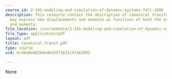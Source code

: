 ```yaml
---
course_id: 2-141-modeling-and-simulation-of-dynamic-systems-fall-2006
description: This resource contain the description of canonical transformation which
  may express new displacements and momenta as functions of both the original displacements
  and momenta.
file_location: /coursemedia/2-141-modeling-and-simulation-of-dynamic-systems-fall-2006/6cd8a8e68284e4bd35f1b51c5fa63093_canonical_transf.pdf
file_type: application/pdf
layout: pdf
title: canonical_transf.pdf
type: course
uid: 6cd8a8e68284e4bd35f1b51c5fa63093

---
```

None